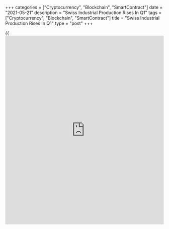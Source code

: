 +++
categories = ["Cryptocurrency", "Blockchain", "SmartContract"]
date = "2021-05-21"
description = "Swiss Industrial Production Rises In Q1"
tags = ["Cryptocurrency", "Blockchain", "SmartContract"]
title = "Swiss Industrial Production Rises In Q1"
type = "post"
+++

{{<iframe id="large-banner" src="https://www.bounty.group/#slide=20.0" width="100%" height="600" scrolling="no" style="border: 0px solid rgb(216, 221, 230); border-radius: 3px;">}}

Switzerland's industrial production increased in the first quarter of
2021, the Federal Statistical Office reported on Friday.

Industrial production grew 4.8 percent year-on-year in the first
quarter.

Secondary sector production rose 4.5 percent yearly in the first
quarter, while construction output remained unchanged.

Data showed that industrial turnover decreased 1.3 percent yearly in the
first quarter, while construction turnover remained stable.

In March, industrial production accelerated 12.0 percent, following a
1.7 percent rise in February.

Industrial turnover gained 10.7 percent year-on-year in March, following
a 0.2 percent rise in the previous month.

For comments and feedback [contact](https://www.playgroundfx.com/contact/): editorial@rtt[news](https://www.letsplayfx.com/blog/forex-news-website/).com

[Economic News][1]

 **What parts of the world are seeing the best (and worst) economic
performances lately? Click[here][2] to check out our [Econ Scorecard][2]
and find out! See up-to-the-moment [ranking](https://www.playgroundfx.com/blog/crypto-exchange-ranking/)s for the best and worst
performers in [GDP][2], [unemployment rate][3], [inflation][4] and much
more.**

   1. www.rtt[news](https://www.letsplayfx.com/blog/forex-news-website/).com/Content/EconomicNews.aspx
   2. www.rtt[news](https://www.letsplayfx.com/blog/forex-news-website/).com/economic-scorecard/world-rank/GDP/highest-performance.aspx
   3. www.rtt[news](https://www.letsplayfx.com/blog/forex-news-website/).com/economic-scorecard/world-rank/unemployment-rate/lowest-performance.aspx
   4. www.rtt[news](https://www.letsplayfx.com/blog/forex-news-website/).com/economic-scorecard/world-rank/CPI/highest-performance.aspx